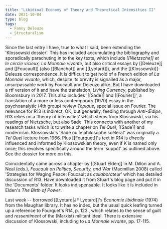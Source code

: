 ```yaml
---
title: "Libidinal Economy of Theory and Theoretical Intensities II"
date: 2021-10-04
type: blog
tags:
  - Fanny Deleuze
  - Structuralism
---
```


Since the last entry I have, true to what I said, been extending the
'Klossowski dossier'. This has included accumulating the bibliography
and sporadically parachuting in to the key texts, which include
*[[Nietzsche]] et le cercle vicieux, La Monnaie vivante*, but also critical
essays by [[Deleuze]] and [[Foucault]] (also [[Blanchot]] and [[Lyotard]]), and the
[[Klossowski]]-Deleuze correspondence. It is difficult to get hold of a
French edition of *La Monnaie vivante*, which, despite its brevity is
signalled as a major, unsurpassable work by Foucault and Deleuze alike.
But I have downloaded a rtf version of it and have the translation,
*Living Currency*, published by Bloomsbury in 2017. This also includes
'[[Sade]] and [[Fourier]]', a translation of a more or less contemporary (1970)
essay in the psychoanalytic (4th group) review *Topique*, special
issue on Fourier. The relevance for R13 is indirect, OK, but generally,
feeding through *Anti-Œdipe*, R13 relies on a 'theory of intensities'
which stems from Klossowski, via his readings of Nietzsche, but also
Sade. This connects with another of my research tasks which is to write
a chapter on *Tel Quel*, [[Sade]] and modernism. Klossowski's 'Sade ou le
philosophe scélérat' was originally a *Tel Quel* lecture from 1966. Plus
[[Fourquet]]'s text in R14 is *directly* influenced and informed by
Klossowskian theory, even if K is named only once; this revolves
specifically around the term 'suppôt' as outlined above. See the dossier
for more on this.

Coincidentally came across a chapter by [[Stuart Elden]] in M. Dillon and A.
Neal (eds.)*, Foucault on Politics, Security, and War* (Macmillan 2008)
called 'Strategies for Waging Peace: Foucault as *collaborateur*' which
has detailed discussion of R13. Have downloaded it from Stuart's blog
page and put it in the 'Documents' folder. It looks indispensable. It
looks like it is included in Elden's *The Birth of Power*.

Last week -- borrowed [[Lyotard|JF Lyotard]]'s *Économie libidinale*
(1974) from the Maughan library. It has no index, but the usual
quick leafing turned up a reference to Fourquet's R14, p. 123., which
relates to the sense of guilt and *ressentiment* of the (Marxist)
militant ideal. There is extensive discussion of Klossowski, including
to *La Monnaie vivante*, pp. 17-115.
